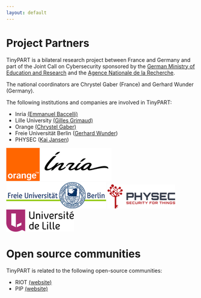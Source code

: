 ```yaml
---
layout: default
---
```


# Project Partners

TinyPART is a bilateral research project between France and Germany and part
of the Joint Call on Cybersecurity sponsored by the [German Ministry of
Education and Research](https://www.bmbf.de/en/index.html) and the [Agence
Nationale de la Recherche](https://anr.fr/en/).

The national coordinators are Chrystel Gaber (France) and Gerhard Wunder (Germany).

The following institutions and companies are involved in TinyPART:

 * Inria [(Emmanuel Baccelli)](https://emmanuelbaccelli.com/)
 * Lille University [(Gilles Grimaud)](http://www.lifl.fr/~grimaud/)
 * Orange [(Chrystel Gaber)](https://www.orange.fr)
 * Freie Universit&auml;t Berlin ([Gerhard Wunder](https://www.mi.fu-berlin.de/en/inf/groups/ag-comm/index.html))
 * PHYSEC ([Kai Jansen](https://www.physec.de/en/home_en/))


<p float="left">
  <img src="https://github.com/TinyPART/TinyPART/raw/main/images/partner-logos/logo-orange-header.png" />
  <img src="https://github.com/TinyPART/TinyPART/raw/main/images/partner-logos/logo-inria.png" /> 
  <img src="https://github.com/TinyPART/TinyPART/raw/main/images/partner-logos/logo-fub.jpg" />
  <img src="https://github.com/TinyPART/TinyPART/raw/main/images/partner-logos/logo-physec.png" />
  <img src="https://github.com/TinyPART/TinyPART/raw/main/images/partner-logos/logo-lille.png" />
</p>


# Open source communities

TinyPART is related to the following open-source communities:

 * RIOT [(website)](https://www.riot-os.org/)
 * PIP [(website)](http://pip.univ-lille1.fr/)


